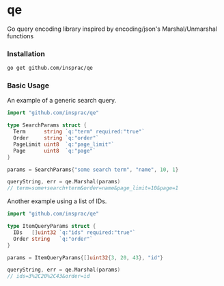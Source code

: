 # qe
Go query encoding library inspired by encoding/json's Marshal/Unmarshal functions

### Installation

```bash
go get github.com/insprac/qe
```

### Basic Usage

An example of a generic search query.

```go
import "github.com/insprac/qe"

type SearchParams struct {
  Term      string `q:"term" required:"true"`
  Order     string `q:"order"`
  PageLimit uint8  `q:"page_limit"`
  Page      uint8  `q:"page"`
}

params = SearchParams{"some search term", "name", 10, 1}

queryString, err = qe.Marshal(params)
// term=some+search+term&order=name&page_limit=10&page=1
```

Another example using a list of IDs.

```go
import "github.com/insprac/qe"

type ItemQueryParams struct {
  IDs   []uint32 `q:"ids" required:"true"`
  Order string   `q:"order"`
}

params = ItemQueryParams{[]uint32{3, 20, 43}, "id"}

queryString, err = qe.Marshal(params)
// ids=3%2C20%2C43&order=id
```
